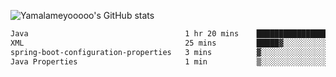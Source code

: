 ![Yamalameyooooo's GitHub stats](https://github-readme-stats.vercel.app/api?username=yamalameyooooo&theme=transparent&show_icons=true\&show=reviews,discussions_started,discussions_answered,prs_merged,prs_merged_percentage)

<!--START_SECTION:waka-->

```txt
Java                                   1 hr 20 mins    ██████████████████▒░░░░░░   73.18 %
XML                                    25 mins         █████▓░░░░░░░░░░░░░░░░░░░   22.72 %
spring-boot-configuration-properties   3 mins          ▓░░░░░░░░░░░░░░░░░░░░░░░░   03.18 %
Java Properties                        1 min           ▒░░░░░░░░░░░░░░░░░░░░░░░░   00.92 %
```

<!--END_SECTION:waka-->
